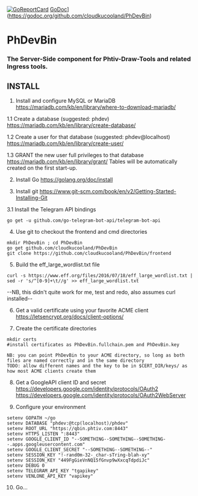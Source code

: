 [![GoReportCard](https://goreportcard.com/badge/cloudkucooland/PhDevBin)](https://goreportcard.com/report/cloudkucooland/PhDevBin)
[GoDoc](https://godoc.org/github.com/cloudkucooland/PhDevBin/?status.svg)](https://godoc.org/github.com/cloudkucooland/PhDevBin)
# PhDevBin
### The Server-Side component for Phtiv-Draw-Tools and related Ingress tools.

## INSTALL
1. Install and configure MySQL or MariaDB
https://mariadb.com/kb/en/library/where-to-download-mariadb/

1.1 Create a database (suggested: phdev)
https://mariadb.com/kb/en/library/create-database/

1.2 Create a user for that database (suggested: phdev@localhost)
https://mariadb.com/kb/en/library/create-user/

1.3 GRANT the new user full privileges to that database
https://mariadb.com/kb/en/library/grant/
Tables will be automatically created on the first start-up.

2. Install Go
https://golang.org/doc/install

3. Install git
https://www.git-scm.com/book/en/v2/Getting-Started-Installing-Git

3.1 Install the Telegram API bindings
```
go get -u github.com/go-telegram-bot-api/telegram-bot-api
```

4. Use git to checkout the frontend and cmd directories
```
mkdir PhDevBin ; cd PhDevBin
go get github.com/cloudkucooland/PhDevBin
git clone https://github.com/cloudkucooland/PhDevBin/frontend
```

5. Build the eff_large_wordlist.txt file
```
curl -s https://www.eff.org/files/2016/07/18/eff_large_wordlist.txt | sed -r 's/^[0-9]+\t//g' >> eff_large_wordlist.txt
```
--NB, this didn't quite work for me, test and redo, also assumes curl installed--

6. Get a valid certificate using your favorite ACME client
https://letsencrypt.org/docs/client-options/

7. Create the certificate directories
```
mkdir certs
#install certificates as PhDevBin.fullchain.pem and PhDevBin.key
```
```
NB: you can point PhDevBin to your ACME directory, so long as both files are named correctly and in the same directory
TODO: allow different names and the key to be in $CERT_DIR/keys/ as how most ACME clients create them
```

8. Get a GoogleAPI client ID and secret
https://developers.google.com/identity/protocols/OAuth2
https://developers.google.com/identity/protocols/OAuth2WebServer

9. Configure your environment
```
setenv GOPATH ~/go
setenv DATABASE "phdev:@tcp(localhost)/phdev"
setenv ROOT_URL "https://qbin.phtiv.com:8443"
setenv HTTPS_LISTEN ":8443"
setenv GOOGLE_CLIENT_ID "--SOMETHING--SOMETHING--SOMETHING--.apps.googleusercontent.com"
setenv GOOGLE_CLIENT_SECRET "--SOMETHING--SOMETHING--"
setenv SESSION_KEY "!-rand0m-32-_char-sTring-blah-xy"
setenv SESSION_KEY "449FgGieVnNQ15fGnvp9wXxcqTdpdiJc"
setenv DEBUG 0
setenv TELEGRAM_API_KEY "tgapikey"
setenv VENLONE_API_KEY "vapikey"
```

10. Go...
